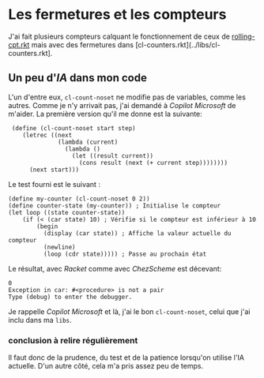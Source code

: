 # Les fermetures et les compteurs

J'ai fait plusieurs compteurs calquant le fonctionnement de ceux de [rolling-cpt.rkt](../libs/rolling-cpt.rkt) mais avec des fermetures dans [cl-counters.rkt](../libs/cl-counters.rkt].

## Un peu d'*IA* dans mon code
L'un d'entre eux, `cl-count-noset` ne modifie pas de variables, comme les autres. Comme je n'y arrivait pas, j'ai demandé à *Copilot Microsoft* de m'aider. La première version qu'il me donne est la suivante:

```Racket
 (define (cl-count-noset start step)
    (letrec ((next
              (lambda (current)
                (lambda ()
                  (let ((result current))
                    (cons result (next (+ current step))))))))
      (next start)))
```

Le test fourni est le suivant :

```Racket
(define my-counter (cl-count-noset 0 2))
(define counter-state (my-counter)) ; Initialise le compteur
(let loop ((state counter-state))
    (if (< (car state) 10) ; Vérifie si le compteur est inférieur à 10
        (begin
          (display (car state)) ; Affiche la valeur actuelle du compteur
          (newline)
          (loop (cdr state))))) ; Passe au prochain état
```
Le résultat, avec *Racket* comme avec *ChezScheme* est décevant:
```
0
Exception in car: #<procedure> is not a pair
Type (debug) to enter the debugger.
```

Je rappelle *Copilot Microsoft* et là, j'ai le bon `cl-count-noset`, celui que j'ai inclu dans ma `libs`.

### conclusion à relire régulièrement

Il faut donc de la prudence, du test et de la patience lorsqu'on utilise l'IA actuelle. D'un autre côté, cela m'a pris assez peu de temps.